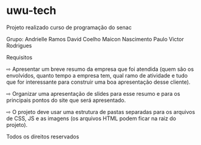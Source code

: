 # uwu-tech
Projeto realizado curso de programação do senac

Grupo:
Andrielle Ramos
David Coelho
Maicon Nascimento
Paulo Victor Rodrigues

Requisitos

⇨ Apresentar um breve resumo da empresa que
foi atendida (quem são os envolvidos, quanto
tempo a empresa tem, qual ramo de atividade e
tudo que for interessante para construir uma
boa apresentação desse cliente).

⇨ Organizar uma apresentação de slides para
esse resumo e para os principais pontos do site
que será apresentado.

⇨ O projeto deve usar uma estrutura de pastas
separadas para os arquivos de CSS, JS e as
imagens (os arquivos HTML podem ficar na raiz
do projeto).

Todos os direitos reservados

